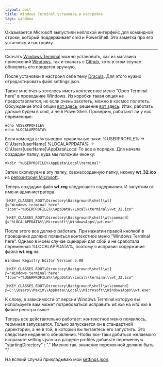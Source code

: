 ```yaml
---
layout: post
title: Windows Terminal установка и настройка
tags: windows
---
```

Оказывается Microsoft выпустили неплохой интерфейс для командной строки, который поддерживает cmd и PowerShell. Это заметка про его установку и настройку.

---

Скачать [Windows Terminal](https://docs.microsoft.com/ru-ru/windows/terminal/get-started) можно установить, как из магазина приложений [Windows](https://www.microsoft.com/ru-ru/p/windows-terminal/9n0dx20hk701?activetab=pivot:overviewtab), так и скачать с [Github](https://github.com/microsoft/terminal/releases), хотя в этом случае обновлять его придется вручную. 

После установки я настроил себе тему [Dracula](https://draculatheme.com/windows-terminal/). Для этого нужно отредактировать файл settings.json.

Также мне очень хотелось иметь контекстное меню "Open Terminal here" в проводнике Windows. Из коробки такая опция не предоставляется, но если очень захотеть, можно в космос полететь. Обсуждение этой опции [вот здесь](https://github.com/microsoft/terminal/issues/1060), решение [вот здесь](https://github.com/microsoft/terminal/issues/1060#issuecomment-497539461). Итак, работать дальше будем в cmd, а не в PowerShell.  Проверим, работают ли у нас переменные:
```
echo %USERPROFILE%
echo %LOCALAPPDATA%
```
Если команда `echo` выводит правильные паки:
%USERPROFILE% → C:\Users\[userName]
%LOCALAPPDATA% → C:\Users\[userName]\AppData\Local
То все в порядке.  Для начала создадим папку, куда мы положим иконку:
```
mkdir "%USERPROFILE%\AppData\Local\terminal"
```
Затем скопируем в эту папку, свежесозданную папку, иконку **wt_32.ico** из [репозитория Microsoft](https://github.com/yanglr/WindowsDevTools/tree/master/awosomeTerminal/icons).

Теперь создадим файл **wt.reg** следующего содержания. И запустим от имени администратора. 
```
[HKEY_CLASSES_ROOT\Directory\Background\shell\wt]
@="Windows terminal here"
"Icon"="%USERPROFILE%\\AppData\\Local\\terminal\\wt_32.ico"

[HKEY_CLASSES_ROOT\Directory\Background\shell\wt\command]
@="%LOCALAPPDATA%\\Microsoft\\WindowsApps\\wt.exe"
```
После этого все должно работать. При нажатии правой кнопкой в проводнике должно появиться контекстное меню "Windows Terminal here". Однако в моем случае сценарий дал сбой и не сработала переменная %LOCALAPPDATA%, поэтому я исправил содержание файла **wt.reg** на:
```
Windows Registry Editor Version 5.00

[HKEY_CLASSES_ROOT\Directory\Background\shell\wt]
@="Windows terminal here"
"Icon"="%USERPROFILE%\\AppData\\Local\\terminal\\wt_32.ico"

[HKEY_CLASSES_ROOT\Directory\Background\shell\wt\command]
@=C:\\Users\\Maxim\\AppData\\Local\\Microsoft\\WindowsApps\\wt.exe"
```
К слову, в зависимости от версии Windows Terminal которую вы используете вам может потребоваться исправить *wt.exe* на *wtd.exe* в файле реестра выше. 

Теперь все действительно работает: контекстное меню появилось, терминал запускается. Только запускается он в стандартной директории, а не в той, в который вы пытаетесь его запустить. Это следствие недавнего обновления. Чтобы все-таки добиться желаемого исправьте settings.json и в разделе profiles добавьте переменную "startingDirectory" : "." Именно так, значение переменной должно быть "." 

На всякий случай прикладываю мой [settings.json](../assets/windowsTerminal/settings.json).
